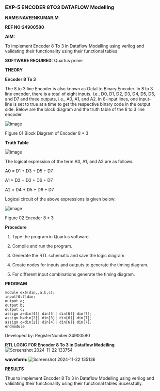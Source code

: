 ### EXP-5 ENCODER 8TO3 DATAFLOW Modelling

**NAME:NAVEENKUMAR.M**

**REF NO:24900580**


**AIM:**

To implement  Encoder 8 To 3 in Dataflow Modelling using verilog and validating their functionality using their functional tables

**SOFTWARE REQUIRED:** Quartus prime

**THEORY**

**Encoder 8 To 3**

The 8 to 3 line Encoder is also known as Octal to Binary Encoder. In 8 to 3 line encoder, there is a total of eight inputs, i.e., D0, D1, D2, D3, D4, D5, D6, and D7 and three outputs, i.e., A0, A1, and A2. In 8-input lines, one input-line is set to true at a time to get the respective binary code in the output side. Below are the block diagram and the truth table of the 8 to 3 line encoder.

![image](https://github.com/naavaneetha/ENCODER8TO3DATAFLOW/assets/154305477/0bc242c1-eb9e-4c47-afe5-30428470efc3)

Figure 01  Block Diagram of Encoder 8 * 3

**Truth Table**

![image](https://github.com/naavaneetha/ENCODER8TO3DATAFLOW/assets/154305477/35496b14-ae6e-4cd1-9abd-d6736b576575)

The logical expression of the term A0, A1, and A2 are as follows:

A0 = D1 + D3 + D5 + D7

A1 = D2 + D3 + D6 + D7

A2 = D4 + D5 + D6 + D7

Logical circuit of the above expressions is given below:

![image](https://github.com/naavaneetha/ENCODER8TO3DATAFLOW/assets/154305477/95acaee6-c873-4c75-89eb-ef09fb158053)

Figure 02  Encoder 8 * 3

**Procedure**
1.	Type the program in Quartus software.

2.	Compile and run the program.

3.	Generate the RTL schematic and save the logic diagram.

4.	Create nodes for inputs and outputs to generate the timing diagram.

5.	For different input combinations generate the timing diagram.


**PROGRAM**
```
module ex5(din,,a,b,c);
input[0:7]din;
output a;
output b;
output c;
assign a=din[4]| din[5]| din[6]| din[7];
assign b=din[2]| din[3]| din[6]| din[7];
assign c=din[2]| din[4]| din[6]| din[7];
endmodule
```
Developed by: RegisterNumber:24900580


**RTL LOGIC FOR Encoder 8 To 3 in Dataflow Modelling**
![Screenshot 2024-11-22 133754](https://github.com/user-attachments/assets/4d939a96-35cd-48df-8a65-e3d461f832ec)

**waveform:**
![Screenshot 2024-11-22 135136](https://github.com/user-attachments/assets/5436ad4a-fcfb-4670-9d38-47ad41e09381)

**RESULTS**

Thus to implement  Encoder 8 To 3 in Dataflow Modelling using verilog and validating their functionality using their functional tables
Sucessfully.



